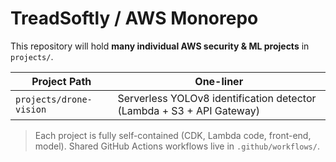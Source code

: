 # TreadSoftly / AWS Monorepo

This repository will hold **many individual AWS security & ML projects** in `projects/`.

| Project Path | One-liner |
|--------------|-----------|
| `projects/drone-vision` | Serverless YOLOv8 identification detector (Lambda + S3 + API Gateway) |

> Each project is fully self-contained (CDK, Lambda code, front-end, model).
> Shared GitHub Actions workflows live in `.github/workflows/`.
